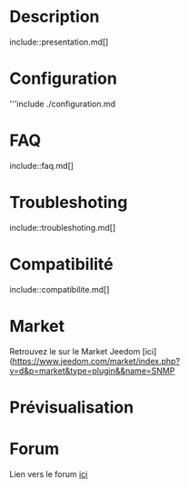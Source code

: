 Description
===

include::presentation.md[]

Configuration
===

'''include
./configuration.md

FAQ
===

include::faq.md[]

Troubleshoting
===

include::troubleshoting.md[]

Compatibilité
===

include::compatibilite.md[]

Market
===

Retrouvez le sur le Market Jeedom [ici](https://www.jeedom.com/market/index.php?v=d&p=market&type=plugin&&name=SNMP

Prévisualisation 
===

Forum
===
Lien vers le forum [ici](https://www.jeedom.com/forum/viewtopic.php?f=142&t=34154)

